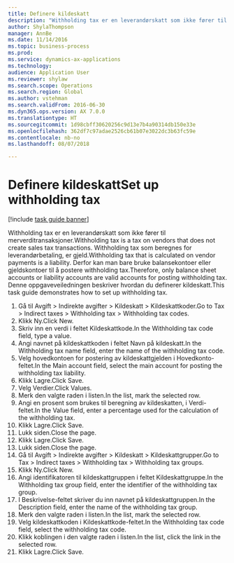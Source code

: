 ```yaml
--- 
title: Definere kildeskatt
description: "Withholding tax er en leverandørskatt som ikke fører til merverditransaksjoner."
author: ShylaThompson
manager: AnnBe
ms.date: 11/14/2016
ms.topic: business-process
ms.prod: 
ms.service: dynamics-ax-applications
ms.technology: 
audience: Application User
ms.reviewer: shylaw
ms.search.scope: Operations
ms.search.region: Global
ms.author: vstehman
ms.search.validFrom: 2016-06-30
ms.dyn365.ops.version: AX 7.0.0
ms.translationtype: HT
ms.sourcegitcommit: 1d98cbff30620256c9d13e7b4a90314db150e33e
ms.openlocfilehash: 362df7c97adae2526cb61b07e3022dc3b63fc59e
ms.contentlocale: nb-no
ms.lasthandoff: 08/07/2018

---
```

# <a name="set-up-withholding-tax"></a><span data-ttu-id="7cae3-103">Definere kildeskatt</span><span class="sxs-lookup"><span data-stu-id="7cae3-103">Set up withholding tax</span></span>

[!include [task guide banner](../../includes/task-guide-banner.md)]

<span data-ttu-id="7cae3-104">Withholding tax er en leverandørskatt som ikke fører til merverditransaksjoner.</span><span class="sxs-lookup"><span data-stu-id="7cae3-104">Withholding tax is a tax on vendors that does not create sales tax transactions.</span></span> <span data-ttu-id="7cae3-105">Withholding tax som beregnes for leverandørbetaling, er gjeld.</span><span class="sxs-lookup"><span data-stu-id="7cae3-105">Withholding tax that is calculated on vendor payments is a liability.</span></span> <span data-ttu-id="7cae3-106">Derfor kan man bare bruke balansekontoer eller gjeldskontoer til å postere withholding tax.</span><span class="sxs-lookup"><span data-stu-id="7cae3-106">Therefore, only balance sheet accounts or liability accounts are valid accounts for posting withholding tax.</span></span> <span data-ttu-id="7cae3-107">Denne oppgaveveiledningen beskriver hvordan du definerer kildeskatt.</span><span class="sxs-lookup"><span data-stu-id="7cae3-107">This task guide demonstrates how to set up withholding tax.</span></span>

1. <span data-ttu-id="7cae3-108">Gå til Avgift > Indirekte avgifter > Kildeskatt > Kildeskattkoder.</span><span class="sxs-lookup"><span data-stu-id="7cae3-108">Go to Tax > Indirect taxes > Withholding tax > Withholding tax codes.</span></span>
2. <span data-ttu-id="7cae3-109">Klikk Ny.</span><span class="sxs-lookup"><span data-stu-id="7cae3-109">Click New.</span></span>
3. <span data-ttu-id="7cae3-110">Skriv inn en verdi i feltet Kildeskattkode.</span><span class="sxs-lookup"><span data-stu-id="7cae3-110">In the Withholding tax code field, type a value.</span></span>
4. <span data-ttu-id="7cae3-111">Angi navnet på kildeskattkoden i feltet Navn på kildeskatt.</span><span class="sxs-lookup"><span data-stu-id="7cae3-111">In the Withholding tax name field, enter the name of the withholding tax code.</span></span>
5. <span data-ttu-id="7cae3-112">Velg hovedkontoen for postering av kildeskattgjelden i Hovedkonto-feltet.</span><span class="sxs-lookup"><span data-stu-id="7cae3-112">In the Main account field, select the main account for posting the withholding tax liability.</span></span>
6. <span data-ttu-id="7cae3-113">Klikk Lagre.</span><span class="sxs-lookup"><span data-stu-id="7cae3-113">Click Save.</span></span>
7. <span data-ttu-id="7cae3-114">Velg Verdier.</span><span class="sxs-lookup"><span data-stu-id="7cae3-114">Click Values.</span></span>
8. <span data-ttu-id="7cae3-115">Merk den valgte raden i listen.</span><span class="sxs-lookup"><span data-stu-id="7cae3-115">In the list, mark the selected row.</span></span>
9. <span data-ttu-id="7cae3-116">Angi en prosent som brukes til beregning av kildeskatten, i Verdi-feltet.</span><span class="sxs-lookup"><span data-stu-id="7cae3-116">In the Value field, enter a percentage used for the calculation of the withholding tax.</span></span>
10. <span data-ttu-id="7cae3-117">Klikk Lagre.</span><span class="sxs-lookup"><span data-stu-id="7cae3-117">Click Save.</span></span>
11. <span data-ttu-id="7cae3-118">Lukk siden.</span><span class="sxs-lookup"><span data-stu-id="7cae3-118">Close the page.</span></span>
12. <span data-ttu-id="7cae3-119">Klikk Lagre.</span><span class="sxs-lookup"><span data-stu-id="7cae3-119">Click Save.</span></span>
13. <span data-ttu-id="7cae3-120">Lukk siden.</span><span class="sxs-lookup"><span data-stu-id="7cae3-120">Close the page.</span></span>
14. <span data-ttu-id="7cae3-121">Gå til Avgift > Indirekte avgifter > Kildeskatt > Kildeskattgrupper.</span><span class="sxs-lookup"><span data-stu-id="7cae3-121">Go to Tax > Indirect taxes > Withholding tax > Withholding tax groups.</span></span>
15. <span data-ttu-id="7cae3-122">Klikk Ny.</span><span class="sxs-lookup"><span data-stu-id="7cae3-122">Click New.</span></span>
16. <span data-ttu-id="7cae3-123">Angi identifikatoren til kildeskattgruppen i feltet Kildeskattgruppe.</span><span class="sxs-lookup"><span data-stu-id="7cae3-123">In the Withholding tax group field, enter the identifier of the withholding tax group.</span></span>
17. <span data-ttu-id="7cae3-124">I Beskrivelse-feltet skriver du inn navnet på kildeskattgruppen.</span><span class="sxs-lookup"><span data-stu-id="7cae3-124">In the Description field, enter the name of the withholding tax group.</span></span>
18. <span data-ttu-id="7cae3-125">Merk den valgte raden i listen.</span><span class="sxs-lookup"><span data-stu-id="7cae3-125">In the list, mark the selected row.</span></span>
19. <span data-ttu-id="7cae3-126">Velg kildeskattkoden i Kildeskattkode-feltet.</span><span class="sxs-lookup"><span data-stu-id="7cae3-126">In the Withholding tax code field, select the withholding tax code.</span></span>
20. <span data-ttu-id="7cae3-127">Klikk koblingen i den valgte raden i listen.</span><span class="sxs-lookup"><span data-stu-id="7cae3-127">In the list, click the link in the selected row.</span></span>
21. <span data-ttu-id="7cae3-128">Klikk Lagre.</span><span class="sxs-lookup"><span data-stu-id="7cae3-128">Click Save.</span></span>


